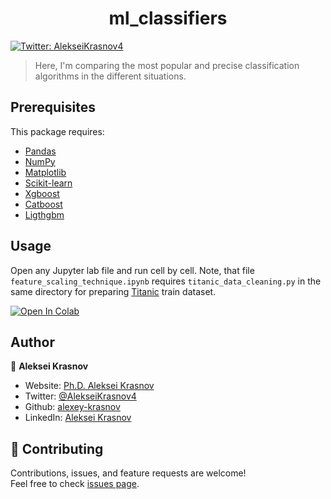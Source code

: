 <h1 align="center">ml_classifiers</h1>
<p>
  <a href="https://twitter.com/AlekseiKrasnov4" target="_blank">
    <img alt="Twitter: AlekseiKrasnov4" src="https://img.shields.io/twitter/follow/AlekseiKrasnov4.svg?style=social" />
  </a>
</p>

> Here, I'm comparing the most popular and precise classification algorithms in the different situations.

##  Prerequisites

This package requires:

- [Pandas](https://pandas.pydata.org/pandas-docs/stable/index.html)
- [NumPy](https://docs.scipy.org/doc/numpy/index.html)
- [Matplotlib](https://matplotlib.org/3.5.1/)
- [Scikit-learn](https://scikit-learn.org/)
- [Xgboost](https://xgboost.readthedocs.io/en/stable/)
- [Catboost](https://catboost.ai/)
- [Ligthgbm](https://lightgbm.readthedocs.io/en/latest/)

## Usage

Open any Jupyter lab file and run cell by cell. Note, that file `feature_scaling_technique.ipynb` requires `titanic_data_cleaning.py` in the same directory for preparing [Titanic](https://www.kaggle.com/competitions/titanic/data) train dataset.

[![Open In Colab](https://colab.research.google.com/assets/colab-badge.svg)](https://github.com/alexey-krasnov/ml_classifiers/blob/master/classifiers.ipynb)


## Author

👤 **Aleksei Krasnov**

* Website: [Ph.D. Aleksei Krasnov](https://www.researchgate.net/profile/Aleksei-Krasnov)
* Twitter: [@AlekseiKrasnov4](https://twitter.com/AlekseiKrasnov4)
* Github: [alexey-krasnov](https://github.com/alexey-krasnov)
* LinkedIn: [Aleksei Krasnov](https://linkedin.com/in/aleksei-krasnov-b53b2ab6)

## 🤝 Contributing

Contributions, issues, and feature requests are welcome!<br />Feel free to check [issues page](https://github.com/alexey-krasnov/ml_classifiers/issues). 
